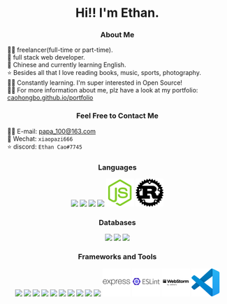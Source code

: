 <!-- ### Hi there 👋 -->

<!--
**CaoHongbo/caohongbo** is a ✨ _special_ ✨ repository because its `README.md` (this file) appears on your GitHub profile.
Here are some ideas to get you started:
- 🔭 I’m currently working on ...
- 🌱 I’m currently learning ...
- 👯 I’m looking to collaborate on ...
- 🤔 I’m looking for help with ...
- 💬 Ask me about ...
- 📫 How to reach me: ...
- 😄 Pronouns: ...
- ⚡ Fun fact: ...
-->

<!-- Intro -->

<a href="https://mahiiverse1.github.io/personal-website-v2/" target="_blank">
<!-- <img src="mahii-header.png" /> -->
</a> 
<h1 align="center">Hi!! I'm Ethan.</h1>
<h3 align="center">About Me</h3>  
 <p>
    👩‍🎓 freelancer(full-time or part-time).
<br>💫 full stack web developer.
<br>🌱 Chinese and currently learning English.
<br>⭐ Besides all that I love reading books, music, sports, photography.
<br>👩‍💻 Constantly learning. I'm super interested in Open Source!
<br>👩‍💻 For more information about me, plz have a look at my portfolio: <a href="https://caohongbo.github.io/portfolio" target="blank">caohongbo.github.io/portfolio</a><br>
<!--  <p align="center"><i>✨(Click on the header to know more!)✨</i></p> -->
 </p>

 <h3 align="center">Feel Free to Contact Me</h3>  
 <p>
    👩‍🎓 E-mail: <a href="mailto:papa_100@163.com" target="blank">papa_100@163.com</a><br>
    💫 Wechat: <code>xiaopazi666</code><br>
    ⭐ discord: <code>Ethan Cao#7745</code>
<br>

<!--  <p align="center"><i>✨(Click on the header to know more!)✨</i></p> -->
 </p>

<!-- Socials -->

<!-- <h3 align="center">Let's Connect! </h3>
<div align="center">
<a href="https://www.linkedin.com/in/mahii-variar-9865711b3/" target="blank"><img src="https://cdn.jsdelivr.net/gh/devicons/devicon/icons/linkedin/linkedin-original.svg" style="height: 3rem"/></a>

<a href="https://codepen.io/mahiiverse" target="blank">
<img src="https://cdn.jsdelivr.net/gh/devicons/devicon/icons/codepen/codepen-plain.svg" style="height: 3rem; background-color:white"/>
</a>

<a href="mailto:papa_100@163.com" target="blank">
<img src="https://github.com/mahiiverse1/mahiiverse1/blob/main/Gmail_Logo_256px.png" style="height: 3rem"/>
</a>

</div> -->

<!-- Tech Stack -->

<h3 align="Center">Languages</h3>  
<p align="center">
<img src="https://cdn.jsdelivr.net/gh/devicons/devicon/icons/html5/html5-original-wordmark.svg" style="height: 4rem"/>
<img src="https://cdn.jsdelivr.net/gh/devicons/devicon/icons/css3/css3-original-wordmark.svg" style="height: 4rem"/>
<img src="https://cdn.jsdelivr.net/gh/devicons/devicon/icons/javascript/javascript-plain.svg" style="height: 4rem"/>
<img src="https://cdn.jsdelivr.net/gh/devicons/devicon/icons/typescript/typescript-original.svg" style="height: 4rem" />
<img src="https://github.com/devicons/devicon/blob/v2.15.1/icons/nodejs/nodejs-original.svg" style="height: 4rem"/>      
<img src="https://github.com/devicons/devicon/blob/v2.15.1/icons/rust/rust-plain.svg" style="height:4rem"/>

</p>

<h3 align="Center">Databases</h3>  
<p align="center">
<img src="https://cdn.jsdelivr.net/gh/devicons/devicon/icons/mongodb/mongodb-original-wordmark.svg" style="height: 4rem"/>     
<img src="https://cdn.jsdelivr.net/gh/devicons/devicon/icons/mysql/mysql-original-wordmark.svg" style="height: 4rem"/>
<img src="https://cdn.jsdelivr.net/gh/devicons/devicon/icons/redis/redis-original-wordmark.svg" style="height: 4rem"/>
</p>

<h3 align="Center">Frameworks and Tools</h3>  
<p align="center">
<img src="https://cdn.jsdelivr.net/gh/devicons/devicon/icons/react/react-original.svg" style="height: 4rem"/>
<img src="https://cdn.jsdelivr.net/gh/devicons/devicon/icons/git/git-plain.svg" style="height: 4rem"/>
<img src="https://cdn.jsdelivr.net/gh/devicons/devicon/icons/tailwindcss/tailwindcss-plain.svg" style="height: 4rem"/>  
<img src="https://cdn.jsdelivr.net/gh/devicons/devicon/icons/less/less-plain-wordmark.svg" style="height: 4rem"/>
<img src="https://cdn.jsdelivr.net/gh/devicons/devicon/icons/webpack/webpack-original.svg" style="height: 4rem"/>
<img src="https://cdn.jsdelivr.net/gh/devicons/devicon/icons/mocha/mocha-plain.svg" style="height: 4rem"/>
<img src="https://cdn.jsdelivr.net/gh/devicons/devicon/icons/jquery/jquery-original.svg" style="height: 4rem"/>
<img src="https://cdn.jsdelivr.net/gh/devicons/devicon/icons/npm/npm-original-wordmark.svg" style="height:4rem"/>
<img src="https://cdn.jsdelivr.net/gh/devicons/devicon/icons/linux/linux-original.svg" style="height:4rem"/>
<img src="https://cdn.jsdelivr.net/gh/devicons/devicon/icons/nginx/nginx-original.svg" style="height:4rem"/>
<img src="https://github.com/devicons/devicon/blob/v2.15.1/icons/express/express-original-wordmark.svg" style="height:4rem"/>
<img src="https://github.com/devicons/devicon/blob/v2.15.1/icons/eslint/eslint-original-wordmark.svg" style="height:4rem"/>
<img src="https://github.com/devicons/devicon/blob/v2.15.1/icons/webstorm/webstorm-original-wordmark.svg" style="height:4rem"/>
<img src="https://github.com/devicons/devicon/blob/v2.15.1/icons/vscode/vscode-original.svg" style="height:4rem"/>
<!-- <img src="https://cdn.jsdelivr.net/gh/devicons/devicon/icons/graphql/graphql-plain-wordmark.svg" style="height: 4rem"/> -->
<!-- <img src="https://cdn.jsdelivr.net/gh/devicons/devicon/icons/flutter/flutter-original.svg" style="height: 4rem"/> -->
<!-- <img src="https://cdn.jsdelivr.net/gh/devicons/devicon/icons/nextjs/nextjs-line.svg" /> -->
<!-- <img src="https://cdn.jsdelivr.net/gh/devicons/devicon/icons/bootstrap/bootstrap-plain-wordmark.svg"  style="height: 4rem"/> -->
</p>



<!-- Visitor count -->
<!-- <div align="center">
<h3 align="center">Visitor Count </h3>
![Visitor Count](https://profile-counter.glitch.me/mahiiverse1/count.svg)
 </div> -->

<!-- Music Box -->
<!-- <h3 align="center">Music Station 🎶</h3>
[![spotify-github-profile](https://spotify-github-profile.vercel.app/api/view?uid=31xkv3qjph6be24yswkkxgyafkom&cover_image=true&theme=compact)](https://spotify-github-profile.vercel.app/api/view?uid=31xkv3qjph6be24yswkkxgyafkom&redirect=true) -->

<!-- Catto gifs -->

<!-- <h2 align="center">Cheers if you've read till here. Here's a cute catto 🐱 for you</h2>
<div align="center">
    <img src="https://github.com/mahiiverse1/mahiiverse1/blob/main/bongo-cat.gif" width="500" height="300"/>

</div> -->
